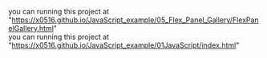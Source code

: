 you can running this project at "https://x0516.github.io/JavaScript_example/05_Flex_Panel_Gallery/FlexPanelGallery.html"
<br>you can running this project at "https://x0516.github.io/JavaScript_example/01JavaScript/index.html"
